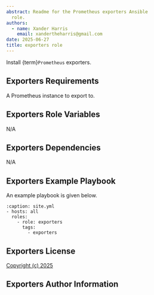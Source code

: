 ```yaml
---
abstract: Readme for the Prometheus exporters Ansible
  role.
authors:
  - name: Xander Harris
    email: xandertheharris@gmail.com
date: 2025-06-27
title: exporters role
---
```


Install {term}`Prometheus` exporters.

## Exporters Requirements

A Prometheus instance to export to.

## Exporters Role Variables

N/A

## Exporters Dependencies

N/A

## Exporters Example Playbook

An example playbook is given below.

```{code-block} yaml
:caption: site.yml
- hosts: all
  roles:
    - role: exporters
      tags:
        - exporters
```

## Exporters License

[Copyright (c) 2025](project:/license.md)

## Exporters Author Information

```{sectionauthor} Xander Harris <xandertheharris@gmail.com>

```

